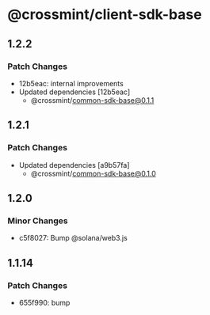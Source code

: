 # @crossmint/client-sdk-base

## 1.2.2

### Patch Changes

-   12b5eac: internal improvements
-   Updated dependencies [12b5eac]
    -   @crossmint/common-sdk-base@0.1.1

## 1.2.1

### Patch Changes

-   Updated dependencies [a9b57fa]
    -   @crossmint/common-sdk-base@0.1.0

## 1.2.0

### Minor Changes

-   c5f8027: Bump @solana/web3.js

## 1.1.14

### Patch Changes

-   655f990: bump
